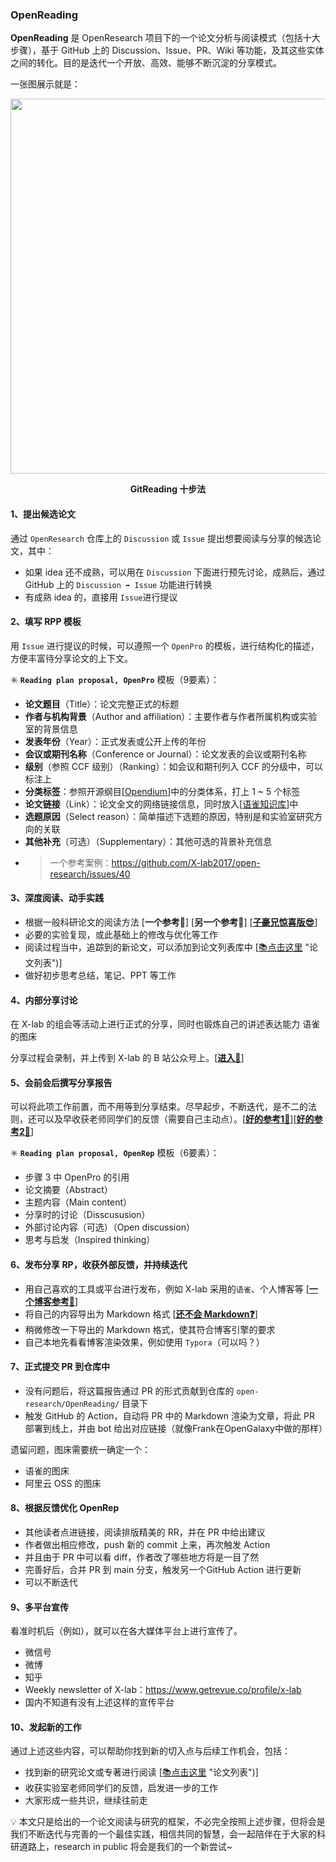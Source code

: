### OpenReading

**OpenReading** 是 OpenResearch 项目下的一个论文分析与阅读模式（包括十大步骤），基于 GitHub 上的 Discussion、Issue、PR、Wiki 等功能，及其这些实体之间的转化。目的是迭代一个开放、高效、能够不断沉淀的分享模式。

一张图展示就是：

<div align=center>
<img src="https://user-images.githubusercontent.com/15010826/166209838-d3182d7d-2fda-4642-808a-01bde72b8f6d.png" width="600px">
</div>

**<p align="center">GitReading 十步法</p>** 

#### 1、提出候选论文

通过 `OpenResearch` 仓库上的 `Discussion` 或 `Issue` 提出想要阅读与分享的候选论文，其中：
- 如果 idea 还不成熟，可以用在 `Discussion` 下面进行预先讨论，成熟后，通过 GitHub 上的 `Discussion ➡️ Issue` 功能进行转换
- 有成熟 idea 的，直接用 `Issue`进行提议

#### 2、填写 RPP 模板

用 `Issue` 进行提议的时候，可以遵照一个 `OpenPro` 的模板，进行结构化的描述，方便丰富待分享论文的上下文。

✳️ **`Reading plan proposal, OpenPro`** 模板（9要素）：
- **论文题目**（Title）：论文完整正式的标题
- **作者与机构背景**（Author and affiliation）：主要作者与作者所属机构或实验室的背景信息
- **发表年份**（Year）：正式发表或公开上传的年份
- **会议或期刊名称**（Conference or Journal）：论文发表的会议或期刊名称
- **级别**（参照 CCF 级别）（Ranking）：如会议和期刊列入 CCF 的分级中，可以标注上
- **分类标签**：参照开源纲目[[Opendium](https://github.com/X-lab2017/open-research/tree/main/Opendium)]中的分类体系，打上 1 ~ 5 个标签
- **论文链接**（Link）：论文全文的网络链接信息，同时放入[[语雀知识库](https://xlab2017.yuque.com/msdpvs/dtg7ew)]中
- **选题原因**（Select reason）：简单描述下选题的原因，特别是和实验室研究方向的关联
- **其他补充**（可选）（Supplementary）：其他可选的背景补充信息
- > 一个参考案例：https://github.com/X-lab2017/open-research/issues/40

#### 3、深度阅读、动手实践
- 根据一般科研论文的阅读方法 [**一个参考📒**]  [**另一个参考📒**]  [[**子豪兄惊喜版😎**](https://www.bilibili.com/video/BV15w411Z7LG?p=11 "子豪兄版")]
- 必要的实验复现，或此基础上的修改与优化等工作
- 阅读过程当中，追踪到的新论文，可以添加到论文列表库中 [[📚点击这里](https://github.com/X-lab2017/open-research/blob/main/openlist.md) "论文列表")]
- 做好初步思考总结，笔记、PPT 等工作

#### 4、内部分享讨论
在 X-lab 的组会等活动上进行正式的分享，同时也锻炼自己的讲述表达能力 语雀的图床

分享过程会录制，并上传到 X-lab 的 B 站公众号上。[[**进入🎥**](https://space.bilibili.com/510793367 "B站视频")]

#### 5、会前会后撰写分享报告

可以将此项工作前置，而不用等到分享结束。尽早起步，不断迭代，是不二的法则，还可以及早收获老师同学们的反馈（需要自己主动点）。[[**好的参考1📒**](https://www.yuque.com/shibudengqinsheng/ggwvkm/eri2s3 "一个参考")][[**好的参考2📒**](https://www.yuque.com/tyn1998/blogs/cs1unx "另一个参考")]

✳️ **`Reading plan proposal, OpenRep`** 模板（6要素）：
- 步骤 3 中 OpenPro 的引用
- 论文摘要（Abstract）
- 主题内容（Main content）
- 分享时的讨论（Disscususion）
- 外部讨论内容（可选）（Open discussion）
- 思考与启发（Inspired thinking）

#### 6、发布分享 RP，收获外部反馈，并持续迭代

- 用自己喜欢的工具或平台进行发布，例如 X-lab 采用的`语雀`、个人博客等 [[**一个博客参考📒**](https://blog.frankzhao.cn/ "一个博客参考")]
- 将自己的内容导出为 Markdown 格式 [[**还不会 Markdown❓**](https://www.bilibili.com/video/BV1Yb411c7Hi?spm_id_from=333.999.0.0 "学习 Markdown")]
- 稍微修改一下导出的 Markdown 格式，使其符合博客引擎的要求
- 自己本地先看看博客渲染效果，例如使用 `Typora`（可以吗？）

#### 7、正式提交 PR 到仓库中
- 没有问题后，将这篇报告通过 PR 的形式贡献到仓库的 `open-research/OpenReading/` 目录下
- 触发 GitHub 的 Action，自动将 PR 中的 Markdown 渲染为文章，将此 PR 部署到线上，并由 bot 给出对应链接（就像Frank在OpenGalaxy中做的那样）

遗留问题，图床需要统一确定一个：
- 语雀的图床
- 阿里云 OSS 的图床

#### 8、根据反馈优化 OpenRep

- 其他读者点进链接，阅读排版精美的 RR，并在 PR 中给出建议
- 作者做出相应修改，push 新的 commit 上来，再次触发 Action
- 并且由于 PR 中可以看 diff，作者改了哪些地方将是一目了然
- 完善好后，合并 PR 到 main 分支，触发另一个GitHub Action 进行更新
- 可以不断迭代

#### 9、多平台宣传

看准时机后（例如），就可以在各大媒体平台上进行宣传了。
- 微信号
- 微博
- 知乎
- Weekly newsletter of X-lab：https://www.getrevue.co/profile/x-lab
- 国内不知道有没有上述这样的宣传平台

#### 10、发起新的工作

通过上述这些内容，可以帮助你找到新的切入点与后续工作机会，包括：
- 找到新的研究论文或专著进行阅读 [[📚点击这里](https://github.com/X-lab2017/open-research/blob/main/openlist.md) "论文列表")]
- 收获实验室老师同学们的反馈，启发进一步的工作
- 大家形成一些共识，继续往前走

💡 本文只是给出的一个论文阅读与研究的框架，不必完全按照上述步骤，但将会是我们不断迭代与完善的一个最佳实践，相信共同的智慧，会一起陪伴在于大家的科研道路上，research in public 将会是我们的一个新尝试~ 


